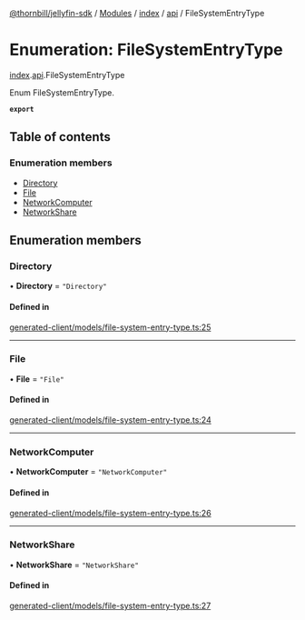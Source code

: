 [@thornbill/jellyfin-sdk](../README.md) / [Modules](../modules.md) / [index](../modules/index.md) / [api](../modules/index.api.md) / FileSystemEntryType

# Enumeration: FileSystemEntryType

[index](../modules/index.md).[api](../modules/index.api.md).FileSystemEntryType

Enum FileSystemEntryType.

**`export`**

## Table of contents

### Enumeration members

- [Directory](index.api.FileSystemEntryType.md#directory)
- [File](index.api.FileSystemEntryType.md#file)
- [NetworkComputer](index.api.FileSystemEntryType.md#networkcomputer)
- [NetworkShare](index.api.FileSystemEntryType.md#networkshare)

## Enumeration members

### Directory

• **Directory** = `"Directory"`

#### Defined in

[generated-client/models/file-system-entry-type.ts:25](https://github.com/thornbill/jellyfin-sdk-typescript/blob/eb13db7/src/generated-client/models/file-system-entry-type.ts#L25)

___

### File

• **File** = `"File"`

#### Defined in

[generated-client/models/file-system-entry-type.ts:24](https://github.com/thornbill/jellyfin-sdk-typescript/blob/eb13db7/src/generated-client/models/file-system-entry-type.ts#L24)

___

### NetworkComputer

• **NetworkComputer** = `"NetworkComputer"`

#### Defined in

[generated-client/models/file-system-entry-type.ts:26](https://github.com/thornbill/jellyfin-sdk-typescript/blob/eb13db7/src/generated-client/models/file-system-entry-type.ts#L26)

___

### NetworkShare

• **NetworkShare** = `"NetworkShare"`

#### Defined in

[generated-client/models/file-system-entry-type.ts:27](https://github.com/thornbill/jellyfin-sdk-typescript/blob/eb13db7/src/generated-client/models/file-system-entry-type.ts#L27)

